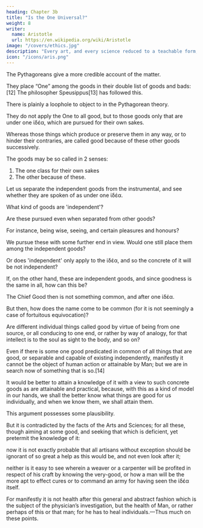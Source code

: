 ```yaml
---
heading: Chapter 3b
title: "Is the One Universal?"
weight: 8
writer:
  name: Aristotle
  url: https://en.wikipedia.org/wiki/Aristotle
image: "/covers/ethics.jpg"
description: "Every art, and every science reduced to a teachable form, and similarly, every action and moral choice, aims at some good"
icon: "/icons/aris.png"
---
```




The Pythagoreans give a more credible account of the matter. 

They place “One” among the goods in their double list of goods and bads:[12] The philosopher Speusippus[13] has followed this.

<!-- But of these matters let us speak at some other time. Now -->

There is plainly a loophole to object to in the Pythagorean theory.
 <!-- what has been advanced. -->

They do not apply the One to all good, but to those goods only that are under one ἰδέα, which are pursued for their own sakes.

Whereas those things which produce or preserve them in any way, or to hinder their contraries, are called good because of these other goods successively.
<!-- , and after another fashion.  -->

The goods may be so called in 2 senses:

1. The one class for their own sakes
2. The other because of these.

Let us separate the independent goods from the instrumental, and see whether they are spoken of as under one ἰδέα. 

What kind of goods are 'independent'? 

Are these pursued even when separated from other goods?

For instance, being wise, seeing, and certain pleasures and honours?

We pursue these with some further end in view. Would one still place them among the independent goods? 

Or does 'independent' only apply to the ἰδέα, and so the concrete of it will be not independent?

If, on the other hand, these are independent goods, and since goodness is the same in all, how can this be?

<!-- , just as that of the whiteness is in snow and white lead. But how stands the fact?  -->

<!-- Why of honour and wisdom and pleasure the accounts are distinct and different in so far as they are good.  -->

The Chief Good then is not something common, and after one ἰδέα.

But then, how does the name come to be common (for it is not seemingly a case of fortuitous equivocation)?

Are different individual things called good by virtue of being from one source, or all conducing to one end, or rather by way of analogy, for that intellect is to the soul as sight to the body, and so on? 
<!-- 
However, perhaps we ought to leave these questions now, for an accurate investigation of them is more properly the business of a different philosophy. 

And likewise respecting the ἰδέα: for  -->

Even if there is some one good predicated in common of all things that are good, or separable and capable of existing independently, manifestly it cannot be the object of human action or attainable by Man; but we are in search now of something that is so.[14]

It would be better to attain a knowledge of it with a view to such concrete goods as are attainable and practical, because, with this as a kind of model in our hands, we shall the better know what things are good for us individually, and when we know them, we shall attain them.

This argument possesses some plausibility. 

But it is contradicted by the facts of the Arts and Sciences; for all these, though aiming at some good, and seeking that which is deficient, yet pretermit the knowledge of it: 

now it is not exactly probable that all artisans without exception should be ignorant of so great a help as this would be, and not even look after it; 

neither is it easy to see wherein a weaver or a carpenter will be profited in respect of his craft by knowing the very-good, or how a man will be the more apt to effect cures or to command an army for having seen the ἰδέα itself. 

For manifestly it is not health after this general and abstract fashion which is the subject of the physician’s investigation, but the health of Man, or rather perhaps of this or that man; for he has to heal individuals.—Thus much on these points.
